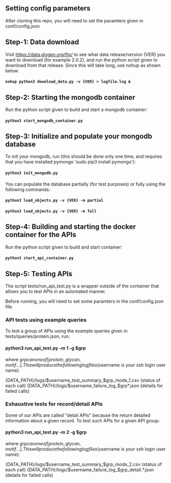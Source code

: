 ## Setting config parameters
After cloning this repo, you will need to set the paramters given in
conf/config.json


## Step-1: Data download
Visit https://data.glygen.org/ftp/ to see what data release/version {VER} you want to 
download (for example 2.0.2), and run the python script given to download from
that release. Since this will take long, use nohup as shown below.

#### `nohup python3 download_data.py -v {VER} > logfile.log & `



## Step-2: Starting the mongodb container
Run the python script given to build and start a mongodb container:

#### `python3 start_mongodb_container.py`



## Step-3: Initialize and populate your mongodb database
To init your mongodb, run (this should be done only one time, and requires
that you have installed pymongo 'sudo pip3 install pymongo'):


#### `python3 init_mongodb.py`

You can populate the database partially (for test purposes) or fully using
the following commands:

#### `python3 load_objects.py -v {VER} -m partial`
#### `python3 load_objects.py -v {VER} -m full`



## Step-4: Building and starting the docker container for the APIs
Run the python script given to build and start container:

#### `python3 start_api_container.py`



## Step-5: Testing APIs
The script tests/run_api_test.py is a wrapper outside of the container 
that allows you to test APIs in an automated manner. 

Before running, you will need to set some paramters in the 
conf/config.json file.

### API tests using example queries
To test a group of APIs using the example queries given in 
tests/queries/protein.json, run:

#### python3 run_api_test.py -m 1 -g $grp

where $grp can one of [protein, glycan, motif ...]. This will produce 
the following log files ($username is your ssh login user name):

{DATA_PATH}/logs/$username_test_summary_$grp_mode_1.csv (status of each call)
{DATA_PATH}/logs/$username_failure_log_$grp*.json (details for failed calls)


### Exhaustive tests for record/detail APIs
Some of our APIs are called "detail APIs" because the return detailed
information about a given record. To test such APIs for a given API group:

#### python3 run_api_test.py -m 2 -g $grp

where $grp can one of [protein, glycan, motif ...]. This will produce 
the following log files ($username is your ssh login user name):

{DATA_PATH}/logs/$username_test_summary_$grp_mode_2.csv (status of each call)
{DATA_PATH}/logs/$username_failure_log_$grp_detail.*.json (details for failed calls)




